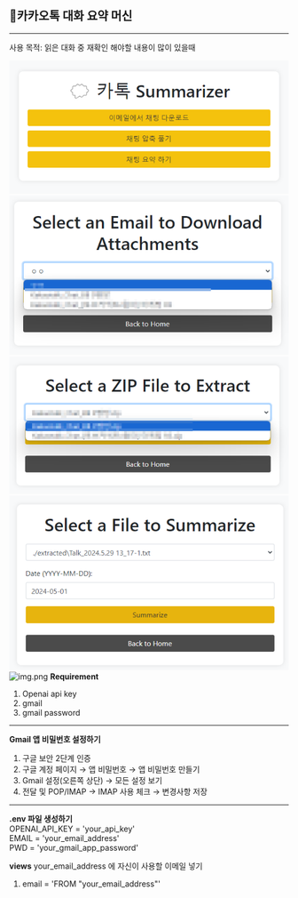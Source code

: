 ## 📃카카오톡 대화 요약 머신
<hr>
사용 목적: 읽은 대화 중 재확인 해야할 내용이 많이 있을때

![img.png](assets%2Fimg.png)
![img_3.png](assets%2Fimg_3.png)
![img_4.png](assets%2Fimg_4.png)
![img_1.png](assets%2Fimg_1.png)
![img.png](img.png)
**Requirement**
1. Openai api key <br>
2. gmail <br>
3. gmail password
<hr>

**Gmail 앱 비밀번호 설정하기**
1. 구글 보안 2단계 인증
2. 구글 계정 페이지 → 앱 비밀번호 → 앱 비밀번호 만들기 
3. Gmail 설정(오른쪽 상단) → 모든 설정 보기
4. 전달 및 POP/IMAP → IMAP 사용 체크 → 변경사항 저장
<hr>

**.env 파일 생성하기** <br>
OPENAI_API_KEY = 'your_api_key' <br>
EMAIL = 'your_email_address' <br>
PWD = 'your_gmail_app_password' 

**views**
your_email_address 에 자신이 사용할 이메일 넣기 
1. email = 'FROM "your_email_address"'
